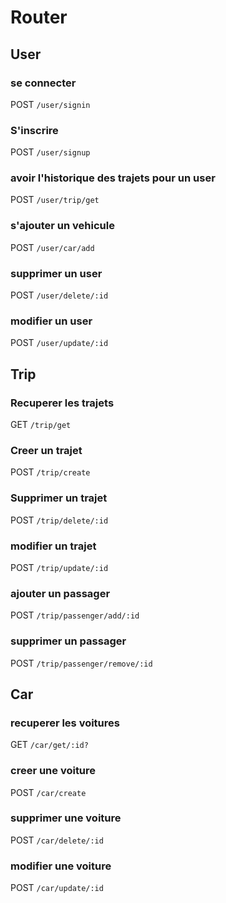 # Router

## User

### se connecter

POST `/user/signin`

### S'inscrire

POST `/user/signup`

### avoir l'historique des trajets pour un user

POST `/user/trip/get`

### s'ajouter un vehicule

POST `/user/car/add`

### supprimer un user

POST `/user/delete/:id`

### modifier un user

POST `/user/update/:id`

## Trip

### Recuperer les trajets

GET `/trip/get`

### Creer un trajet

POST `/trip/create`

### Supprimer un trajet

POST `/trip/delete/:id`

### modifier un trajet

POST `/trip/update/:id`

### ajouter un passager

POST `/trip/passenger/add/:id`

### supprimer un passager

POST `/trip/passenger/remove/:id`

## Car

### recuperer les voitures

GET `/car/get/:id?`

### creer une voiture

POST `/car/create`

### supprimer une voiture

POST `/car/delete/:id`

### modifier une voiture

POST `/car/update/:id`